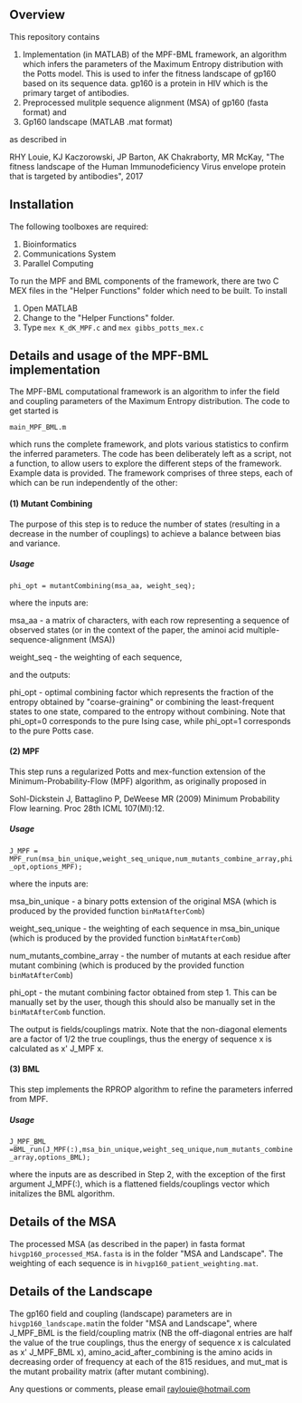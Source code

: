 ## Overview

This repository contains 

1. Implementation (in MATLAB) of the MPF-BML framework, an algorithm which infers the parameters of the Maximum Entropy distribution with the Potts model.  This is used to infer the fitness landscape of gp160 based on its sequence data. gp160 is a protein in HIV which is the primary target of antibodies.  
2. Preprocessed mulitple sequence alignment (MSA) of gp160 (fasta format) and
3. Gp160 landscape (MATLAB .mat format)

as described in 

RHY Louie, KJ Kaczorowski, JP Barton, AK Chakraborty, MR McKay, "The fitness landscape of the Human Immunodeficiency Virus envelope protein that is targeted by antibodies", 2017

## Installation

The following toolboxes are required:

1. Bioinformatics
2. Communications System
3. Parallel Computing

To run the MPF and BML components of the framework, there are two C MEX files in the "Helper Functions" folder which need to be built. To install

1. Open MATLAB
2. Change to the "Helper Functions" folder.
3. Type `mex K_dK_MPF.c` and `mex gibbs_potts_mex.c`

## Details and usage of the MPF-BML implementation

The MPF-BML computational framework is an algorithm to infer the field and coupling parameters of the Maximum Entropy distribution.  The code to get started is 

`main_MPF_BML.m`

which runs the complete framework, and plots various statistics to confirm the inferred parameters. The code has been deliberately left as a script, not a function, to allow users  to explore the different steps of the framework. Example data is provided. The framework comprises of three steps, each of which can be run independently of the other:

#### (1) Mutant Combining

The purpose of this step is to reduce the number of states (resulting in a decrease in the number of couplings)  to achieve a balance between bias and variance. 

##### Usage

`phi_opt = mutantCombining(msa_aa, weight_seq);`

where the inputs are:

msa_aa - a matrix of characters, with each row representing a sequence of observed states (or in the context of the paper, the aminoi acid multiple-sequence-alignment (MSA)) 

weight_seq - the weighting of each sequence,

and the outputs:

phi_opt -  optimal combining factor  which represents the fraction of the entropy obtained by "coarse-graining" or combining the least-frequent states to one state, compared to the entropy without combining. Note that phi_opt=0 corresponds to the pure Ising case, while phi_opt=1 corresponds to the pure Potts case.

#### (2) MPF

This step runs a regularized Potts and mex-function extension of the Minimum-Probability-Flow (MPF) algorithm, as originally proposed in 

Sohl-Dickstein J, Battaglino P, DeWeese MR (2009) Minimum Probability Flow learning. Proc 28th ICML 107(Ml):12.

##### Usage

`J_MPF = MPF_run(msa_bin_unique,weight_seq_unique,num_mutants_combine_array,phi_opt,options_MPF);`

where the inputs are:

msa_bin_unique  - a binary potts extension of the original MSA (which is produced by the provided function `binMatAfterComb`)

weight_seq_unique  -  the weighting of each sequence in msa_bin_unique (which is produced by the provided function `binMatAfterComb`)

num_mutants_combine_array  -  the number of mutants at each residue after mutant combining (which is produced by the provided function `binMatAfterComb`)

phi_opt  - the mutant combining factor obtained from step 1. This can be manually set by the user, though this should also be manually set in the `binMatAfterComb` function.

The output is fields/couplings matrix. Note that the non-diagonal elements are a factor of 1/2 the true couplings, thus the energy of sequence x is calculated as x' J_MPF x.

#### (3) BML

This step implements the RPROP algorithm to  refine the parameters inferred from MPF.

##### Usage

`J_MPF_BML =BML_run(J_MPF(:),msa_bin_unique,weight_seq_unique,num_mutants_combine_array,options_BML);`

where the inputs are as described in Step 2, with the exception of the first argument J_MPF(:), which is a flattened fields/couplings vector which initalizes the BML algorithm.

## Details of the MSA

The processed MSA (as described in the paper) in fasta format `hivgp160_processed_MSA.fasta` is in the folder "MSA and Landscape". The weighting of each sequence is in `hivgp160_patient_weighting.mat`.

## Details of the Landscape

The gp160 field and coupling (landscape) parameters are in `hivgp160_landscape.mat`in the folder "MSA and Landscape", where J_MPF_BML is the field/coupling matrix (NB the off-diagonal entries are half the value of the true couplings, thus the energy of sequence x is calculated as x' J_MPF_BML x), amino_acid_after_combining is the amino acids in decreasing order of frequency at each of the 815 residues, and mut_mat is the mutant probaility matrix (after mutant combining).


Any questions or comments, please email raylouie@hotmail.com
